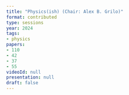 ```yaml
---
title: "Physics(ish) (Chair: Alex B. Grilo)"
format: contributed
type: sessions
year: 2024
tags:
- physics
papers:
- 110
- 42
- 37
- 55
videoId: null
presentation: null
draft: false
---
```

